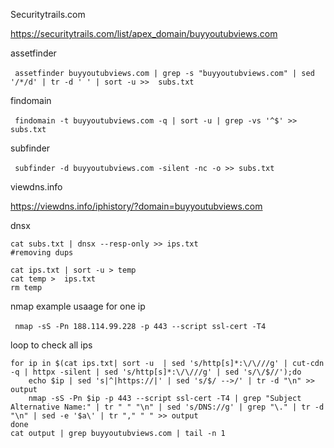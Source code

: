 Securitytrails.com​

<a>https://securitytrails.com/list/apex_domain/buyyoutubviews.com</a>

assetfinder

‍‍```
assetfinder buyyoutubviews.com | grep -s "buyyoutubviews.com" | sed '/*/d' | tr -d ' ' | sort -u >>  subs.txt
‍‍```

findomain

‍‍```
findomain -t buyyoutubviews.com​​ -q | sort -u | grep -vs '^$' >> subs.txt
‍‍```

subfinder

‍‍```
subfinder -d buyyoutubviews.com​ -silent -nc -o >> subs.txt
‍‍```


viewdns.info

<a>https://viewdns.info/iphistory/?domain=buyyoutubviews.com</a>


dnsx
```
cat subs.txt | dnsx --resp-only​ >> ips.txt
#removing dups

cat ips.txt | sort -u > temp
cat temp >  ips.txt
rm temp
```

nmap
example usaage for one ip

‍‍```
nmap -sS -Pn 188.114.99.228 -p 443 --script ssl-cert -T4
‍‍```

loop to check all ips
```
for ip in $(cat ips.txt| sort -u  | sed 's/http[s]*:\/\///g' | cut-cdn -q | httpx -silent | sed 's/http[s]*:\/\///g' | sed 's/\/$//');do
    echo $ip | sed 's|^|https://|' | sed 's/$/ -->/' | tr -d "\n" >> output
    nmap -sS -Pn $ip -p 443 --script ssl-cert -T4 | grep "Subject Alternative Name:" | tr " " "\n" | sed 's/DNS://g' | grep "\." | tr -d "\n" | sed -e '$a\' | tr "," " " >> output
done
cat output | grep buyyoutubviews.com | tail -n 1
```
